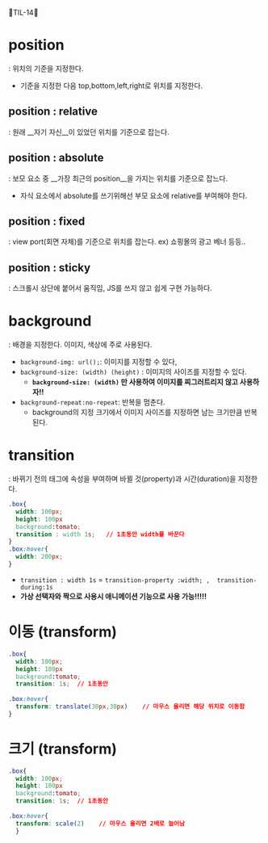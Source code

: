 🐲TIL-14🐲

# position
: 위치의 기준을 지정한다.
- 기준을 지정한 다음 top,bottom,left,right로 위치를 지정한다.

## position : relative
: 원래 __자기 자신__이 있었던 위치를 기준으로 잡는다.

## position : absolute
: 보모 요소 중 __가장 최근의 position__을 가지는 위치를 기준으로 잡느다.
- 자식 요소에서 absolute를 쓰기위해선 부모 요소에 relative를 부여해야 한다.

## position : fixed
: view port(회면 자체)를 기준으로 위치를 잡는다.
ex) 쇼핑몰의 광고 베너 등등..

## position : sticky
: 스크롤시 상단에 붙어서 움직임, JS를 쓰지 않고 쉽게 구현 가능하다.

# background
: 배경을 지정한다. 이미지, 색상에 주로 사용된다.
- `background-img: url();`: 이미지를 지정할 수 있다,
- `background-size: (width) (height)` : 이미지의 사이즈를 지정할 수 있다.
    - __`background-size: (width)` 만 사용하여 이미지를 찌그러트리지 않고 사용하자!!__
- `background-repeat:no-repeat`: 반복을 멈춘다.
    - background의 지정 크기에서 이미지 사이즈를 지정하면 남는 크기만큼 반복된다.  

# transition
: 바뀌기 전의 태그에 속성을 부여하며 바뀔 것(property)과 시간(duration)을 지정한다.
```css
.box{
  width: 100px;
  height: 100px
  background:tomato;
  transition : width 1s;   // 1초동안 width를 바꾼다
}
.box:hover{
  width: 200px;
}
```
- `transition : width 1s` = `transition-property :width; ,  transition-during:1s` 
- __가상 선택자와 짝으로 사용시 애니메이션 기능으로 사용 가능!!!!!__

# 이동 (transform)
```css
.box{
  width: 100px;
  height: 100px
  background:tomato;
  transition: 1s;  // 1초동안
  
.box:hover{
  transform: translate(30px,30px)    // 마우스 올리면 해당 위치로 이동함
}
```

# 크기 (transform)
```css
.box{
  width: 100px;
  height: 100px
  background:tomato;
  transition: 1s;  // 1초동안
  
.box:hover{
  transform: scale(2)    // 마우스 올리면 2배로 늘어남 
  }
```
